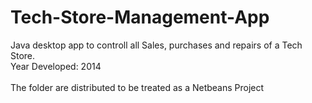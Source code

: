 # Tech-Store-Management-App
Java desktop app to controll all Sales, purchases and repairs of a Tech Store. <br/>
Year Developed: 2014 <br/>
<br/>
The folder are distributed to be treated as a Netbeans Project
